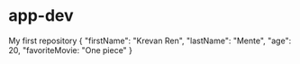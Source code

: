 # app-dev
My first repository
{
  "firstName": "Krevan Ren",
  "lastName": "Mente",
  "age": 20,
  "favoriteMovie: "One piece"
}
```
